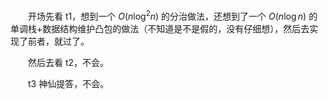 　　开场先看 t1，想到一个 $O(n\log^2n)$ 的分治做法，还想到了一个 $O(n\log n)$ 的单调栈+数据结构维护凸包的做法（不知道是不是假的，没有仔细想），然后去实现了前者，就过了。

　　然后去看 t2，不会。

　　t3 神仙提答，不会。